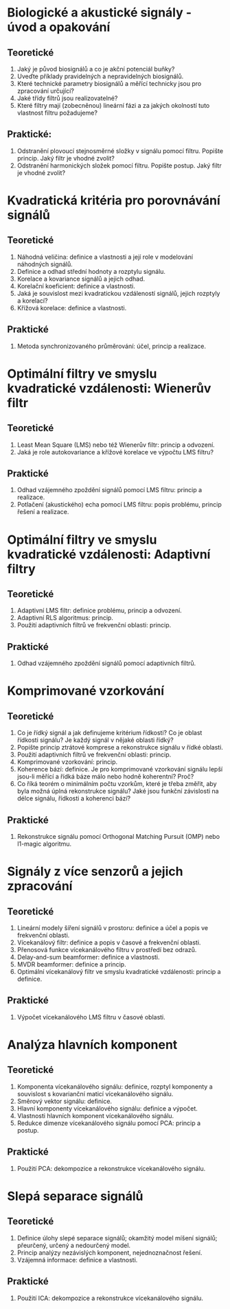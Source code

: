 # Biologické a akustické signály - úvod a opakování

## Teoretické

1. Jaký je původ biosignálů a co je akční potenciál buňky?
2. Uveďte příklady pravidelných a nepravidelných biosignálů.
3. Které technické parametry biosignálů a měřící technicky jsou pro zpracování určující?
4. Jaké třídy filtrů jsou realizovatelné?
5. Které filtry mají (zobecněnou) lineární fázi a za jakých okolností tuto vlastnost filtru požadujeme?

## Praktické:

1. Odstranění plovoucí stejnosměrné složky v signálu pomocí filtru. Popište princip. Jaký filtr je vhodné zvolit?
2. Odstranění harmonických složek pomocí filtru. Popište postup. Jaký filtr je vhodné zvolit?


# Kvadratická kritéria pro porovnávání signálů

## Teoretické

1. Náhodná veličina: definice a vlastnosti a její role v modelování náhodných signálů.
2. Definice a odhad střední hodnoty a rozptylu signálu.
3. Korelace a kovariance signálů a jejich odhad. 
4. Korelační koeficient: definice a vlastnosti.
5. Jaká je souvislost mezi kvadratickou vzdáleností signálů, jejich rozptyly a korelací?
6. Křížová korelace: definice a vlastnosti.

## Praktické

1. Metoda synchronizovaného průměrování: účel, princip a realizace.


# Optimální filtry ve smyslu kvadratické vzdálenosti: Wienerův filtr

## Teoretické

1. Least Mean Square (LMS) nebo též Wienerův filtr: princip a odvození.
2. Jaká je role autokovariance a křížové korelace ve výpočtu LMS filtru?

## Praktické

1. Odhad vzájemného zpoždění signálů pomocí LMS filtru: princip a realizace.
2. Potlačení (akustického) echa pomocí LMS filtru: popis problému, princip řešení a realizace.


# Optimální filtry ve smyslu kvadratické vzdálenosti: Adaptivní filtry

## Teoretické

1. Adaptivní LMS filtr: definice problému, princip a odvození.
2. Adaptivní RLS algoritmus: princip.
3. Použití adaptivních filtrů ve frekvenční oblasti: princip.

## Praktické

1. Odhad vzájemného zpoždění signálů pomocí adaptivních filtrů.


# Komprimované vzorkování

## Teoretické

1. Co je řídký signál a jak definujeme kritérium řídkosti? Co je oblast řídkosti signálu? Je každý signál v nějaké oblasti řídký?
2. Popište princip ztrátové komprese a rekonstrukce signálu v řídké oblasti. 
3. Použití adaptivních filtrů ve frekvenční oblasti: princip.
4. Komprimované vzorkování: princip.
5. Koherence bází: definice. Je pro komprimované vzorkování signálu lepší jsou-li měřící a řídká báze málo nebo hodně koherentní? Proč?
6. Co říká teorém o minimálním počtu vzorkům, které je třeba změřit, aby byla možná úplná rekonstrukce signálu? Jaké jsou funkční závislosti na délce signálu, řídkosti a koherenci bází?

## Praktické

1. Rekonstrukce signálu pomocí Orthogonal Matching Pursuit (OMP) nebo l1-magic algoritmu.


# Signály z více senzorů a jejich zpracování

## Teoretické

1. Lineární modely šíření signálů v prostoru: definice a účel a popis ve frekvenční oblasti.
2. Vícekanálový filtr: definice a popis v časové a frekvenční oblasti.
3. Přenosová funkce vícekanálového filtru v prostředí bez odrazů.
4. Delay-and-sum beamformer: definice a vlastnosti.
5. MVDR beamformer: definice a princip.
6. Optimální vícekanálový filtr ve smyslu kvadratické vzdálenosti: princip a definice.

## Praktické

1. Výpočet vícekanálového LMS filtru v časové oblasti.


# Analýza hlavních komponent

## Teoretické

1. Komponenta vícekanálového signálu: definice, rozptyl komponenty a souvislost s kovarianční maticí vícekanálového signálu.
2. Směrový vektor signálu: definice.
3. Hlavní komponenty vícekanálového signálu: definice a výpočet.
4. Vlastnosti hlavních komponent vícekanálového signálu.
5. Redukce dimenze vícekanálového signálu pomocí PCA: princip a postup.

## Praktické

1. Použití PCA: dekompozice a rekonstrukce vícekanálového signálu.


# Slepá separace signálů

## Teoretické

1. Definice úlohy slepé separace signálů; okamžitý model míšení signálů; přeurčený, určený a nedourčený model.
2. Princip analýzy nezávislých komponent, nejednoznačnost řešení.
3. Vzájemná informace: definice a vlastnosti.

## Praktické

1. Použití ICA: dekompozice a rekonstrukce vícekanálového signálu. 
